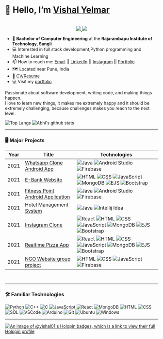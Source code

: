 <!---
vishalyelmar01/vishalyelmar01 is a ✨ special ✨ repository because its `README.md` (this file) appears on your GitHub profile.
You can click the Preview link to take a look at your changes.
--->

# 👋 Hello, I’m [Vishal Yelmar](https://github.com/vishalyelmar01)
<!-- https://shields.io/ -->
<p align="center"><br/>
 <a href="https://www.linkedin.com/in/vishalyelmar/">
  <img src="https://img.shields.io/badge/linkedin-Vishal%20Yelmar-blue?style=flat-square&logo=linkedin">
 </a>
 <a href="mailto:abhibarkade111@gmail.com">
  <img src="https://img.shields.io/badge/Email-vbyelmar%40gmail.com-red?style=flat-square&logo=gmail&logoColor=white">
 </a>
</p>

- 📄 **Bachelor of Computer Engineering** at the **Rajarambapu Institute of Technology, Sangli**
- 💻 Interested in full stack development,Python programming and Machine Learning
- 📫 How to reach me: [Email](mailto:vbyelmar@gmail.com "vbyelmar@gmail.com") || [LinkedIn](https://www.linkedin.com/in/vishalyelmar"vishalyelmar") || [Instagram](https://www.instagram.com/vishal_____.01/ "vishal-yelmar") || [Portfolio](https://vishal-yelmar.web.app/ "Vishal Yelmar")
- 🗺️ Located near Pune, India
- 📝 [CV/Resume](https://github.com/abhibarkade111/abhibarkade111/blob/main/Abhishek%20Nanaso%20Barkade.pdf "CV/Resume")
- 💻 Visit my [portfolio](https://abhi-barkade.web.app/ "Abhishek Barkade")

Passionate about software development, writing code, and making things happen.
<br>
I love to learn new things, it makes me extremely happy and it should be extremely challenging, because challenges makes you reach to the next level.
<br>
<!-- https://github.com/anuraghazra/github-readme-stats -->
![Top Langs](https://github-readme-stats.vercel.app/api/top-langs/?username=abhibarkade111&theme=tokyonight&count_private=true&langs_count=8&layout=compact&hide=ASP.NET,ShaderLab,c,Jupyter%20Notebook)
![Abhi's github stats](https://github-readme-stats.vercel.app/api/?username=abhibarkade111&show_icons=true&theme=tokyonight&count_private=true&hide_rank=true&line_height=24) <!--&hide=contribs -->
<br>

---

### 🖥️ Major Projects
<!-- table -->
| Year | Title                                    | Technologies                           |
|------|------------------------------------------|----------------------------------------|
| 2021 | [Whatsapp Clone Android App](https://github.com/abhibarkade111/Whatsapp-clone-Android-App "Project Repo") | ![Java](https://img.shields.io/badge/-Java-black?style=flat-square&logo=java&logoColor=red) ![Android Studio](https://img.shields.io/badge/-Android%20Studio-black?style=flat-square&logo=androidstudio) ![Firebase](https://img.shields.io/badge/-Firebase-black?style=flat-square&logo=firebase) |
| 2021 | [E-Bank Website](https://github.com/abhibarkade111/new-e-bank-Spark-Foundation-Internship "Bank Website") | ![HTML](https://img.shields.io/badge/-HTML5-black?style=flat-square&logo=html5) ![CSS](https://img.shields.io/badge/-CSS3-black?style=flat-square&logo=css3) ![JavaScript](https://img.shields.io/badge/-JavaScript-black?style=flat-square&logo=javascript) ![MongoDB](https://img.shields.io/badge/-MongoDB-black?style=flat-square&logo=mongodb) ![EJS](https://img.shields.io/badge/-ejs-black?style=flat-square&logo=ejs) ![Bootstrap](https://img.shields.io/badge/-Bootstrap-black?style=flat-square&logo=bootstrap) |
| 2021 | [Fitness Point Android Application](https://github.com/abhibarkade111/Fitness-Point "Fitness Point Android App") | ![Java](https://img.shields.io/badge/-Java-black?style=flat-square&logo=java&logoColor=red) ![Android Studio](https://img.shields.io/badge/-Android%20Studio-black?style=flat-square&logo=androidstudio) ![Firebase](https://img.shields.io/badge/-Firebase-black?style=flat-square&logo=firebase) |
| 2021 | [Hotel Management System](https://github.com/abhibarkade111/InternshipJavaProject "Hotel Management System Desktop Application") | ![Java](https://img.shields.io/badge/-Java-black?style=flat-square&logo=java&logoColor=red) ![Intellij Idea](https://img.shields.io/badge/-IntelliJ%20IDEA-black?style=flat-square&logo=intellijidea)|
| 2021 | [Instagram Clone](https://github.com/abhibarkade111/instagram-clone-mern  "Instagram clone") | ![React](https://img.shields.io/badge/-React-black?style=flat-square&logo=react) ![HTML](https://img.shields.io/badge/-HTML5-black?style=flat-square&logo=html5) ![CSS](https://img.shields.io/badge/-CSS3-black?style=flat-square&logo=css3) ![JavaScript](https://img.shields.io/badge/-JavaScript-black?style=flat-square&logo=javascript) ![MongoDB](https://img.shields.io/badge/-MongoDB-black?style=flat-square&logo=mongodb) ![EJS](https://img.shields.io/badge/-ejs-black?style=flat-square&logo=ejs) ![Bootstrap](https://img.shields.io/badge/-Bootstrap-black?style=flat-square&logo=bootstrap) |
| 2021 | [Realtime Pizza App](https://github.com/abhibarkade111/realtime-pizza-app-node-mongo  "Realtime pizza order app") | ![React](https://img.shields.io/badge/-React-black?style=flat-square&logo=react) ![HTML](https://img.shields.io/badge/-HTML5-black?style=flat-square&logo=html5) ![CSS](https://img.shields.io/badge/-CSS3-black?style=flat-square&logo=css3) ![JavaScript](https://img.shields.io/badge/-JavaScript-black?style=flat-square&logo=javascript) ![MongoDB](https://img.shields.io/badge/-MongoDB-black?style=flat-square&logo=mongodb) ![EJS](https://img.shields.io/badge/-ejs-black?style=flat-square&logo=ejs) ![Bootstrap](https://img.shields.io/badge/-Bootstrap-black?style=flat-square&logo=bootstrap) |
| 2021 | [NGO Website group project](https://github.com/abhibarkade111/NGO-web-app-project) | ![HTML](https://img.shields.io/badge/-HTML5-black?style=flat-square&logo=html5) ![CSS](https://img.shields.io/badge/-CSS3-black?style=flat-square&logo=css3) ![JavaScript](https://img.shields.io/badge/-JavaScript-black?style=flat-square&logo=javascript) ![Firebase](https://img.shields.io/badge/-Firebase-black?style=flat-square&logo=firebase) |
<br>

---

### 🛠️ Familiar Technologies
![Python](https://img.shields.io/badge/-Java-black?style=flat-square&logo=java&logoColor=red)
![C++](https://img.shields.io/badge/-C%2B%2B-black?style=flat-square&logo=c%2B%2B)
![C](https://img.shields.io/badge/-C-black?style=flat-square&logo=c)
![JavaScript](https://img.shields.io/badge/-JavaScript-black?style=flat-square&logo=javascript)
![React](https://img.shields.io/badge/-React-black?style=flat-square&logo=react)
![MongoDB](https://img.shields.io/badge/-MongoDB-black?style=flat-square&logo=mongodb)
![HTML](https://img.shields.io/badge/-HTML5-black?style=flat-square&logo=html5)
![CSS](https://img.shields.io/badge/-CSS3-black?style=flat-square&logo=css3)
![SQL](https://img.shields.io/badge/-SQL-black?style=flat-square&logo=postgresql&logoColor=blue)
![VSCode](https://img.shields.io/badge/-VSCode-black?style=flat-square&logo=visualstudiocode&logoColor=blue)
![Arduino](https://img.shields.io/badge/-Arduino-black?style=flat-square&logo=arduino)
![Git](https://img.shields.io/badge/-Git-black?style=flat-square&logo=git)
![Ubuntu](https://img.shields.io/badge/-Ubuntu-black?style=flat-square&logo=ubuntu)
![Windows](https://img.shields.io/badge/-Windows-black?style=flat-square&logo=windows&logoColor=blue)

---
[![An image of @vishal01's Holopin badges, which is a link to view their full Holopin profile](https://holopin.me/vishal01)](https://holopin.io/@vishal01)
